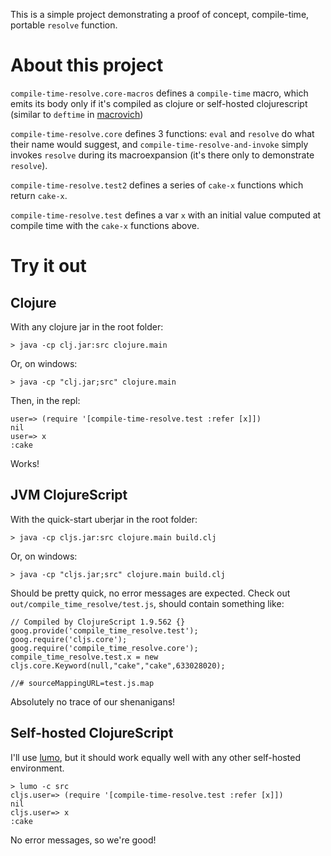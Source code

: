 This is a simple project demonstrating a proof of concept, compile-time, portable `resolve` function.

# About this project

`compile-time-resolve.core-macros` defines a `compile-time` macro, which emits its body only if it's compiled as clojure or self-hosted clojurescript (similar to `deftime` in [macrovich](https://github.com/cgrand/macrovich))

`compile-time-resolve.core` defines 3 functions: `eval` and `resolve` do what their name would suggest, and `compile-time-resolve-and-invoke` simply invokes `resolve` during its macroexpansion (it's there only to demonstrate `resolve`).

`compile-time-resolve.test2` defines a series of `cake-x` functions which return `cake-x`.

`compile-time-resolve.test` defines a var `x` with an initial value computed at compile time with the `cake-x` functions above.

# Try it out

## Clojure

With any clojure jar in the root folder:

```
> java -cp clj.jar:src clojure.main
```

Or, on windows:

```
> java -cp "clj.jar;src" clojure.main
```

Then, in the repl:

```
user=> (require '[compile-time-resolve.test :refer [x]])
nil
user=> x
:cake
```

Works!

## JVM ClojureScript

With the quick-start uberjar in the root folder:

```
> java -cp cljs.jar:src clojure.main build.clj
```

Or, on windows:

```
> java -cp "cljs.jar;src" clojure.main build.clj
```

Should be pretty quick, no error messages are expected. Check out `out/compile_time_resolve/test.js`, should contain something like:

```
// Compiled by ClojureScript 1.9.562 {}
goog.provide('compile_time_resolve.test');
goog.require('cljs.core');
goog.require('compile_time_resolve.core');
compile_time_resolve.test.x = new cljs.core.Keyword(null,"cake","cake",633028020);

//# sourceMappingURL=test.js.map
```

Absolutely no trace of our shenanigans!

## Self-hosted ClojureScript

I'll use [lumo](https://github.com/anmonteiro/lumo), but it should work equally well with any other self-hosted environment.

```
> lumo -c src
cljs.user=> (require '[compile-time-resolve.test :refer [x]])
nil
cljs.user=> x
:cake
```

No error messages, so we're good!
